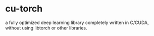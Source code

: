 # cu-torch
a fully optimized deep learning library completely written in C/CUDA, without using libtorch or other libraries.
